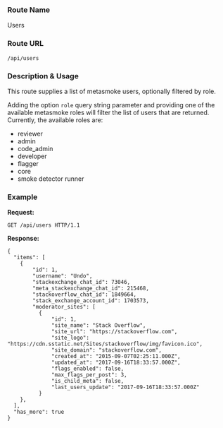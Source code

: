 ### Route Name
Users

### Route URL

    /api/users

### Description & Usage
This route supplies a list of metasmoke users, optionally filtered by role.

Adding the option `role` query string parameter and providing one of the available metasmoke roles will filter the list of users that are returned. Currently, the available roles are:

 - reviewer
 - admin
 - code_admin
 - developer
 - flagger
 - core
 - smoke detector runner

### Example
**Request:**

    GET /api/users HTTP/1.1

**Response:**

    {
      "items": [
        {
            "id": 1,
            "username": "Undo",
            "stackexchange_chat_id": 73046,
            "meta_stackexchange_chat_id": 215468,
            "stackoverflow_chat_id": 1849664,
            "stack_exchange_account_id": 1703573,
            "moderator_sites": [
              {
                  "id": 1,
                  "site_name": "Stack Overflow",
                  "site_url": "https://stackoverflow.com",
                  "site_logo": "https://cdn.sstatic.net/Sites/stackoverflow/img/favicon.ico",
                  "site_domain": "stackoverflow.com",
                  "created_at": "2015-09-07T02:25:11.000Z",
                  "updated_at": "2017-09-16T18:33:57.000Z",
                  "flags_enabled": false,
                  "max_flags_per_post": 3,
                  "is_child_meta": false,
                  "last_users_update": "2017-09-16T18:33:57.000Z"
              }
        },
      ],
      "has_more": true
    }